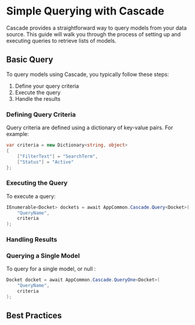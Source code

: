 # Simple Querying with Cascade

Cascade provides a straightforward way to query models from your data source. This guide will walk you through the process of setting up and executing queries to retrieve lists of models.

## Basic Query

To query models using Cascade, you typically follow these steps:

1. Define your query criteria
2. Execute the query
3. Handle the results

### Defining Query Criteria

Query criteria are defined using a dictionary of key-value pairs. For example:

```csharp
var criteria = new Dictionary<string, object>
{
    ["FilterText"] = "SearchTerm",
    ["Status"] = "Active"
};
```

### Executing the Query

To execute a query:

```csharp
IEnumerable<Docket> dockets = await AppCommon.Cascade.Query<Docket>(
    "QueryName",
    criteria
);
```

### Handling Results




### Querying a Single Model

To query for a single model, or null :

```csharp
Docket docket = await AppCommon.Cascade.QueryOne<Docket>(
    "QueryName",
    criteria
);
```

## Best Practices


